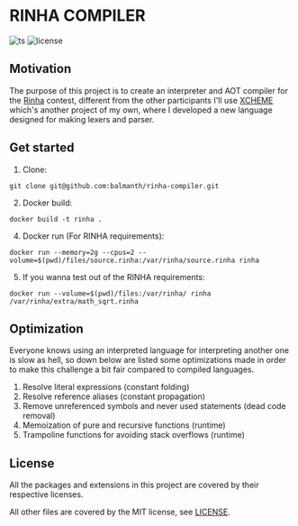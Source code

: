 # RINHA COMPILER

![ts](https://badgen.net/badge/-/TypeScript?icon=typescript&label&labelColor=blue&color=555555)
![license](https://badgen.net/github/license/balmanth/rinha-compiler)

## Motivation

The purpose of this project is to create an interpreter and AOT compiler for the [Rinha](https://github.com/aripiprazole/rinha-de-compiler) contest, different from the other participants I'll use [XCHEME](https://github.com/balmanth/xcheme) which's another project of my own, where I developed a new language designed for making lexers and parser.

## Get started

1. Clone:

```
git clone git@github.com:balmanth/rinha-compiler.git
```

2. Docker build:

```
docker build -t rinha .
```

4. Docker run (For RINHA requirements):

```
docker run --memory=2g --cpus=2 --volume=$(pwd)/files/source.rinha:/var/rinha/source.rinha rinha
```

5. If you wanna test out of the RINHA requirements:

```
docker run --volume=$(pwd)/files:/var/rinha/ rinha /var/rinha/extra/math_sqrt.rinha
```

## Optimization

Everyone knows using an interpreted language for interpreting another one is slow as hell, so down below are listed some optimizations made in order to make this challenge a bit fair compared to compiled languages.

1. Resolve literal expressions (constant folding)
2. Resolve reference aliases (constant propagation)
3. Remove unreferenced symbols and never used statements (dead code removal)
4. Memoization of pure and recursive functions (runtime)
5. Trampoline functions for avoiding stack overflows (runtime)

## License

All the packages and extensions in this project are covered by their respective licenses.

All other files are covered by the MIT license, see [LICENSE](./LICENSE).
